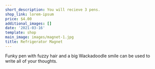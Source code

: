 ```yaml
---
short_description: You will recieve 3 pens.
shop_link: lorem-ipsum
price: $4.00
additional_images: []
date: '2021-03-16'
template: shop
main_image: images/magnet-1.jpg
title: Refrigerator Magnet
---
```

Funky pen with fuzzy hair and a big Wackadoodle smile can be used to write all of your thoughts.
